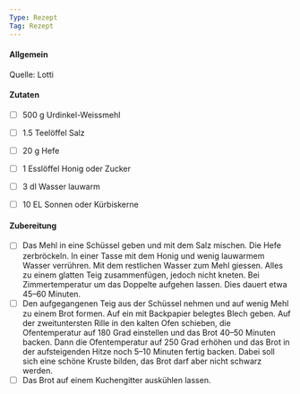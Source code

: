 ```yaml
---
Type: Rezept
Tag: Rezept
---
```


#### Allgemein
Quelle: Lotti


#### Zutaten
- [ ] 500 g Urdinkel-Weissmehl
- [ ] 1.5 Teelöffel Salz
- [ ] 20 g Hefe
- [ ] 1 Esslöffel Honig oder Zucker
- [ ] 3 dl Wasser lauwarm
- [ ] 10 EL Sonnen oder Kürbiskerne


#### Zubereitung
- [ ] Das Mehl in eine Schüssel geben und mit dem Salz mischen. Die Hefe zerbröckeln. In einer Tasse mit dem Honig und wenig lauwarmem Wasser verrühren. Mit dem restlichen Wasser zum Mehl giessen. Alles zu einem glatten Teig zusammenfügen, jedoch nicht kneten. Bei Zimmertemperatur um das Doppelte aufgehen lassen. Dies dauert etwa 45–60 Minuten.
- [ ] Den aufgegangenen Teig aus der Schüssel nehmen und auf wenig Mehl zu einem Brot formen. Auf ein mit Backpapier belegtes Blech geben. Auf der zweituntersten Rille in den kalten Ofen schieben, die Ofentemperatur auf 180 Grad einstellen und das Brot 40–50 Minuten backen. Dann die Ofentemperatur auf 250 Grad erhöhen und das Brot in der aufsteigenden Hitze noch 5–10 Minuten fertig backen. Dabei soll sich eine schöne Kruste bilden, das Brot darf aber nicht schwarz werden.
- [ ] Das Brot auf einem Kuchengitter auskühlen lassen.
